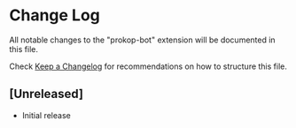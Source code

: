 # Change Log

All notable changes to the "prokop-bot" extension will be documented in this file.

Check [Keep a Changelog](http://keepachangelog.com/) for recommendations on how to structure this file.

## [Unreleased]

- Initial release